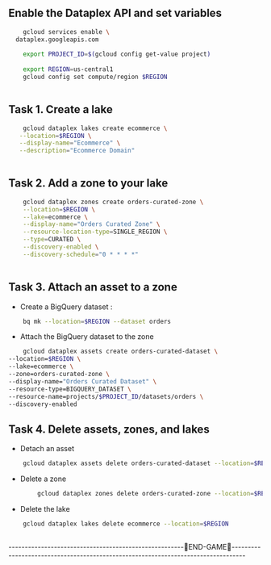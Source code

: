 
## Enable the Dataplex API and set variables

```bash
	gcloud services enable \
  dataplex.googleapis.com 
  
  	export PROJECT_ID=$(gcloud config get-value project)
  	
  	export REGION=us-central1
	gcloud config set compute/region $REGION
	
```

## Task 1. Create a lake

```bash
	gcloud dataplex lakes create ecommerce \
   --location=$REGION \
   --display-name="Ecommerce" \
   --description="Ecommerce Domain"
   	
```

## Task 2. Add a zone to your lake

```bash
	gcloud dataplex zones create orders-curated-zone \
    --location=$REGION \
    --lake=ecommerce \
    --display-name="Orders Curated Zone" \
    --resource-location-type=SINGLE_REGION \
    --type=CURATED \
    --discovery-enabled \
    --discovery-schedule="0 * * * *"
    
```

## Task 3. Attach an asset to a zone

- Create a BigQuery dataset :

```bash
	bq mk --location=$REGION --dataset orders 
```

- Attach the BigQuery dataset to the zone

```bash
	gcloud dataplex assets create orders-curated-dataset \
--location=$REGION \
--lake=ecommerce \
--zone=orders-curated-zone \
--display-name="Orders Curated Dataset" \
--resource-type=BIGQUERY_DATASET \
--resource-name=projects/$PROJECT_ID/datasets/orders \
--discovery-enabled 

```

## Task 4. Delete assets, zones, and lakes

- Detach an asset

```bash
	gcloud dataplex assets delete orders-curated-dataset --location=$REGION --zone=orders-curated-zone --lake=ecommerce 
```

- Delete a zone

```bash
		gcloud dataplex zones delete orders-curated-zone --location=$REGION --lake=ecommerce
```

- Delete the lake

```bash
	gcloud dataplex lakes delete ecommerce --location=$REGION
	
```

------------------------------------------------------🎉END-GAME🎉----------------------------------------------------------------------------------

